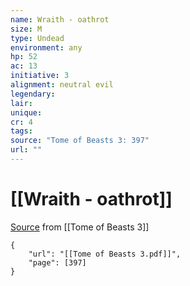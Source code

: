 ```yaml
---
name: Wraith - oathrot
size: M
type: Undead
environment: any
hp: 52
ac: 13
initiative: 3
alignment: neutral evil
legendary: 
lair: 
unique: 
cr: 4
tags: 
source: "Tome of Beasts 3: 397"
url: ""
---
```

# [[Wraith - oathrot]]

[Source](zotero://open-pdf/library/items/BLGR9HVR?page=397) from [[Tome of Beasts 3]]

```pdf
{
	"url": "[[Tome of Beasts 3.pdf]]",
	"page": [397]
}
```


